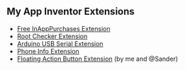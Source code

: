 ## My App Inventor Extensions

- [Free InAppPurchases Extension](Billing)
- [Root Checker Extension](RootChecker)
- [Arduino USB Serial Extension](Arduino)
- [Phone Info Extension](PhoneInfo)
- [Floating Action Button Extension](FAB) (by me and @Sander)
